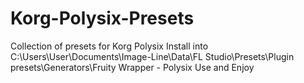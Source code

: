 # Korg-Polysix-Presets
Collection of presets for Korg Polysix
Install into C:\Users\User\Documents\Image-Line\Data\FL Studio\Presets\Plugin presets\Generators\Fruity Wrapper - Polysix
Use and Enjoy
